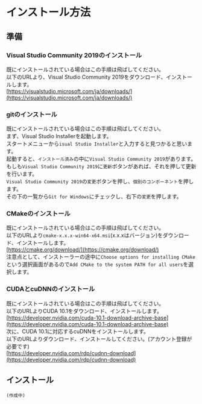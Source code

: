 # インストール方法
## 準備
### Visual Studio Community 2019のインストール
既にインストールされている場合はこの手順は飛ばしてください。  
以下のURLより、Visual Studio Community 2019をダウンロード、インストールします。  
[https://visualstudio.microsoft.com/ja/downloads/](https://visualstudio.microsoft.com/ja/downloads/)  
### gitのインストール
既にインストールされている場合はこの手順は飛ばしてください。  
まず、Visual Studio Installerを起動します。  
スタートメニューから`isual Studio Installer`と入力すると見つかると思います。  
起動すると、`インストール済み`の中に`Visual Studio Community 2019`があります。  
もしも`Visual Studio Community 2019`に`更新`ボタンがあれば、それを押して更新を行います。  
`Visual Studio Community 2019`の`変更`ボタンを押し、`個別のコンポーネント`を押します。  
その下の一覧から`Git for Windows`にチェックし、右下の`変更`を押します。 
### CMakeのインストール
既にインストールされている場合はこの手順は飛ばしてください。  
以下のURLより`cmake-x.x.x-win64-x64.msi`(x.x.xはバージョン)をダウンロード、インストールします。  
[https://cmake.org/download/](https://cmake.org/download/)  
注意点として、インストーラーの途中に`Choose options for installing CMake`という選択画面があるので`Add CMake to the system PATH for all users`を選択します。  
### CUDAとcuDNNのインストール
既にインストールされている場合はこの手順は飛ばしてください。  
以下のURLよりCUDA 10.1をダウンロード、インストールします。  
[https://developer.nvidia.com/cuda-10.1-download-archive-base](https://developer.nvidia.com/cuda-10.1-download-archive-base)  
次に、CUDA 10.1に対応するcuDNNをインストールします。  
以下のURLよりダウンロード、インストールしてください。(アカウント登録が必要です)  
[https://developer.nvidia.com/rdp/cudnn-download](https://developer.nvidia.com/rdp/cudnn-download)  
## インストール
```
(作成中)
```
